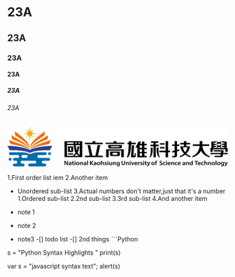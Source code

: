 # 23A
## 23A
### 23A
#### 23A
##### 23A
###### 23A

![NKUST](nkust.png "高科大")

1.First order list iem
2.Another item
  * Unordered sub-list
3.Actual numbers don't matter,just that it's a number
  1.Ordered sub-list
  2.2nd sub-list
  3.3rd sub-list
4.And another item
+ note 1
- note 2
* note3
-[] todo list
-[] 2nd things
ˋˋˋPython    

s = "Python Syntax Highlights "
print(s)

var s = "javascript syntax text";
alert(s)
